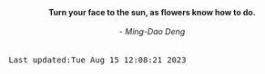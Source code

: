 
<div align="center"><b><span>Turn your face to the sun, as flowers know how to do.</span></b><br><br><i> - Ming-Dao Deng</i></div>
<br><br><kbd>Last updated:Tue Aug 15 12:08:21 2023</kbd>